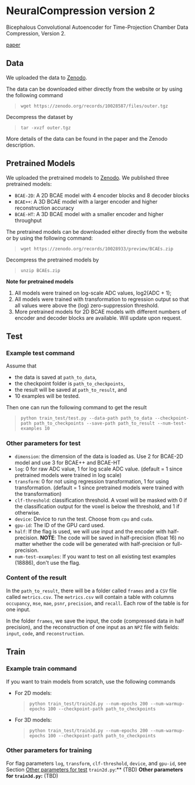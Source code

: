 # NeuralCompression version 2
Bicephalous Convolutional Autoencoder for Time-Projection Chamber Data Compression, Version 2. 

[paper](https://arxiv.org/abs/2310.15026)

## Data
We uploaded the data to [Zenodo](https://zenodo.org/records/10028587). 

The data can be downloaded either directly from the website or by using the following command
> `wget https://zenodo.org/records/10028587/files/outer.tgz`

Decompress the dataset by
> `tar -xvzf outer.tgz`

More details of the data can be found in the paper and the Zenodo description.

## Pretrained Models

We uploaded the pretrained models to [Zenodo](https://zenodo.org/records/10028933). 
We published three pretrained models:
- `BCAE-2D`: A 2D BCAE model with 4 encoder blocks and 8 decoder blocks
- `BCAE++`: A 3D BCAE model with a larger encoder and higher reconstruction accuracy
- `BCAE-HT`: A 3D BCAE model with a smaller encoder and higher throughput

The pretrained models can be downloaded either directly from the website or by using the following command:
> `wget https://zenodo.org/records/10028933/preview/BCAEs.zip`

Decompress the pretrained models by 
> `unzip BCAEs.zip`

**Note for pretrained models**
1. All models were trained on log-scale ADC values, log2(ADC + 1);
2. All models were trained with transformation to regression output so that all values
   were above the (log) zero-suppression threshold.
3. More pretrained models for 2D BCAE models with different numbers of encoder and decoder
   blocks are available. Will update upon request.

## Test
### Example test command
Assume that 
- the data is saved at `path_to_data`,
- the checkpoint folder is `path_to_checkpoints`,
- the result will be saved at `path_to_result`, and
- 10 examples will be tested.

Then one can run the following command to get the result
> `python train_test/test.py --data-path path_to_data --checkpoint-path path_to_checkpoints --save-path path_to_result --num-test-examples 10`

### Other parameters for test
- `dimension`: the dimension of the data is loaded as. Use 2 for BCAE-2D model and use 3 for BCAE++ and BCAE-HT
- `log`: 0 for raw ADC value, 1 for log scale ADC value.
  (default = 1 since pretrained models were trained in log scale)
- `transform`: 0 for not using regression transformation, 1 for using transformation.
  (default = 1 since pretrained models were trained with the transformation)
- `clf-threshold`: classification threshold. A voxel will be masked with 0 if the
  classification output for the voxel is below the threshold, and 1 if otherwise.
- `device`: Device to run the test. Choose from `cpu` and `cuda`.
- `gpu-id`: The ID of the GPU card used.
- `half`: If the flag is used, we will use input and the encoder with half-precision.
  **NOTE**: The code will be saved in half-precision (float 16) no matter whether the code will be
  generated with half-precision or full-precision.
- `num-test-examples`: If you want to test on all existing test examples (18886),
  don't use the flag.

### Content of the result
In the `path_to_result`, there will be a folder called `frames` and a `CSV` file called `metrics.csv`. 
The `metrics.csv` will contain a table with columns `occupancy`, `mse`, `mae`, `psnr`, `precision`, and `recall`.
Each row of the table is for one input.

In the folder `frames`, we save the input, the code (compressed data in half precision), 
and the reconstruction of one input as an `NPZ` file with fields: `input`, `code`, and `reconstruction`.

## Train
### Example train command
If you want to train models from scratch, use the following commands
- For 2D models:
  > `python train_test/train2d.py --num-epochs 200 --num-warmup-epochs 100 --checkpoint-path path_to_checkpoints`
- For 3D models:
  > `python train_test/train3d.py --num-epochs 200 --num-warmup-epochs 100 --checkpoint-path path_to_checkpoints`

### Other parameters for training 
For flag parameters `log`, `transform`, `clf-threshold`, `device`, and `gpu-id`, see Section [Other parameters for test](other-parameters-for-test)
`train2d.py`:** (TBD)
**Other parameters for `train3d.py`:** (TBD)
